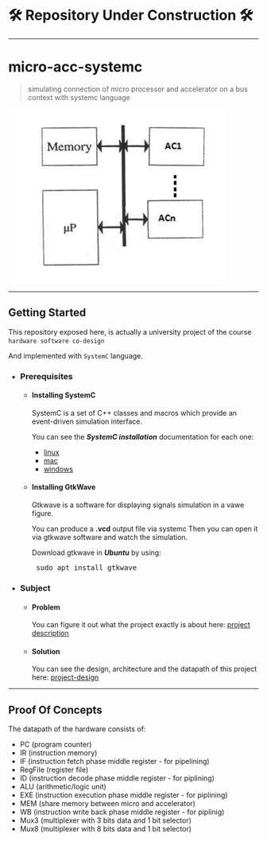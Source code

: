 # **🛠️ Repository Under Construction 🛠️**

<hr />

# micro-acc-systemc
> simulating connection of micro processor and accelerator on a bus context with systemc language 

![micro-acc-systemc image](./assets/micro-acc-systemc.png)

<hr />

## Getting Started
This repository exposed here, is actually a university project of the course `hardware software co-design`

And implemented with `SystemC` language.

- ### Prerequisites
  - #### Installing SystemC
  
    SystemC is a set of C++ classes and macros which provide an event-driven simulation interface.
    
    You can see the ***SystemC installation*** documentation for each one:
    
      - [linux]()
      - [mac]()
      - [windows]()
      
  - #### Installing GtkWave
    
    Gtkwave is a software for displaying signals simulation in a vawe figure.
    
    You can produce a **.vcd** output file via systemc
    Then you can open it via gtkwave software and watch the simulation.
    
    Download gtkwave in ***Ubuntu*** by using:
    
    <pre> sudo apt install gtkwave </pre>
    
- ### Subject
  - #### Problem
    
    You can figure it out what the project exactly is about here: [project description]()
    
  - #### Solution
    
    You can see the design, architecture and the datapath of this project here: [project-design]() 
    
<hr />

## Proof Of Concepts
      
  The datapath of the hardware consists of:
    
  - PC (program counter)
  - IR (instruction memory)
  - IF (instruction fetch phase middle register - for pipelining)
  - RegFile (register file)
  - ID (instruction decode phase middle register - for piplining)
  - ALU (arithmetic/logic unit)
  - EXE (instruction execution phase middle register - for piplining)
  - MEM (share memory between micro and accelerator)
  - WB (instruction write back phase middle register - for piplinig)
  - Mux3 (multiplexer with 3 bits data and 1 bit selector)
  - Mux8 (multiplexer with 8 bits data and 1 bit selector)
    
    
    
